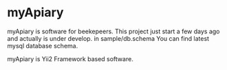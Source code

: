 myApiary
===============================

myApiary is software for beekepeers. This project just start a few days ago and actually is under develop.
in sample/db.schema You can find latest mysql database schema.


myApiary is Yii2 Framework based software.